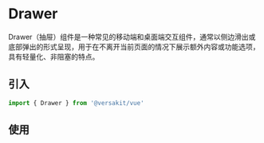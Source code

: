 # Drawer

Drawer（抽屉）组件是一种常见的移动端和桌面端交互组件，通常以侧边滑出或底部弹出的形式呈现，用于在不离开当前页面的情况下展示额外内容或功能选项，具有轻量化、非阻塞的特点。

<Link link="https://versakit.github.io/Versakit-Vue/storybook/?path=/story/%E7%BB%84%E4%BB%B6-drawer-%E6%8A%BD%E5%B1%89--basic"/>

## 引入

```typescript
import { Drawer } from '@versakit/vue'
```

## 使用

<demo vue="./example/index.vue" />
